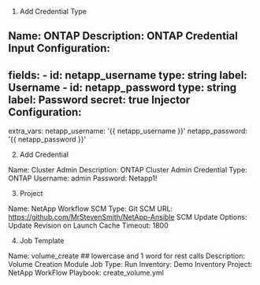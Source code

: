 

1. Add Credential Type

Name: ONTAP
Description: ONTAP Credential
Input Configuration:
  ---
  fields:
    - id: netapp_username
      type: string
      label: Username
    - id: netapp_password
      type: string
      label: Password
      secret: true
Injector Configuration:
  ---
  extra_vars:
    netapp_username: '{{ netapp_username }}'
    netapp_password: '{{ netapp_password }}'

2. Add Credential

Name: Cluster Admin
Description: ONTAP Cluster Admin
Credential Type: ONTAP
Username: admin
Password: Netapp1!

3. Project

Name: NetApp Workflow
SCM Type: Git
SCM URL: https://github.com/MrStevenSmith/NetApp-Ansible
SCM Update Options: Update Revision on Launch
Cache Timeout: 1800

4. Job Template

Name: volume_create  ## lowercase and 1 word for rest calls
Description: Volume Creation Module
Job Type: Run
Inventory: Demo Inventory
Project: NetApp WorkFlow
Playbook: create_volume.yml

